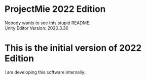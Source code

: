 # ProjectMie 2022 Edition
Nobody wants to see this stupid README.  
Unity Editor Version: 2020.3.30

# This is the initial version of 2022 Edition  
I am developing this software internally.
